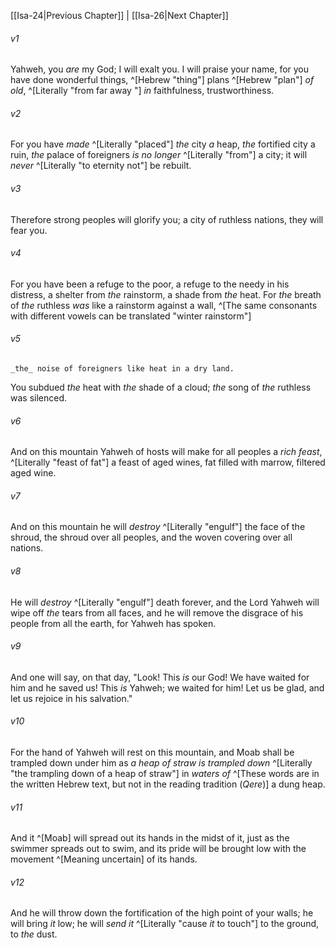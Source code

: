 ﻿---
aliases:
  - Isaiah 25
---

[[Isa-24|Previous Chapter]] | [[Isa-26|Next Chapter]]

###### v1
Yahweh, you _are_ my God; I will exalt you.
I will praise your name,
for you have done wonderful things, ^[Hebrew "thing"]
plans ^[Hebrew "plan"] _of old_, ^[Literally "from far away "] _in_ faithfulness, trustworthiness.

###### v2
For you have _made_ ^[Literally "placed"] _the_ city _a_ heap,
_the_ fortified city a ruin,
_the_ palace of foreigners _is no longer_ ^[Literally "from"] a city;
it will _never_ ^[Literally "to eternity not"] be rebuilt.

###### v3
Therefore strong peoples will glorify you;
a city of ruthless nations, they will fear you.

###### v4
For you have been a refuge to the poor,
a refuge to the needy in his distress,
a shelter from _the_ rainstorm,
a shade from _the_ heat.
For _the_ breath of _the_ ruthless _was_ like a rainstorm against a wall, ^[The same consonants with different vowels can be translated "winter rainstorm"]

###### v5
    _the_ noise of foreigners like heat in a dry land.
You subdued _the_ heat with _the_ shade of a cloud;
_the_ song of _the_ ruthless was silenced.

###### v6
And on this mountain Yahweh of hosts will make for all peoples a _rich feast_, ^[Literally "feast of fat"]
a feast of aged wines, fat filled with marrow, filtered aged wine.

###### v7
And on this mountain he will _destroy_ ^[Literally "engulf"] the face of the shroud,
the shroud over all peoples,
and the woven covering over all nations.

###### v8
He will _destroy_ ^[Literally "engulf"] death forever,
and the Lord Yahweh will wipe off _the_ tears from all faces,
and he will remove the disgrace of his people from all the earth,
for Yahweh has spoken.

###### v9
And one will say, on that day,
"Look! This _is_ our God! We have waited for him and he saved us!
This _is_ Yahweh; we waited for him!
Let us be glad,
and let us rejoice in his salvation."

###### v10
For the hand of Yahweh will rest on this mountain,
and Moab shall be trampled down under him
as _a heap of straw is trampled down_ ^[Literally "the trampling down of a heap of straw"] in _waters of_ ^[These words are in the written Hebrew text, but not in the reading tradition (_Qere_)] a dung heap.

###### v11
And it ^[Moab] will spread out its hands in the midst of it,
just as the swimmer spreads out to swim,
and its pride will be brought low with the movement ^[Meaning uncertain] of its hands.

###### v12
And he will throw down the fortification of the high point of your walls;
he will bring _it_ low;
he will _send it_ ^[Literally "cause _it_ to touch"] to the ground,
to _the_ dust.